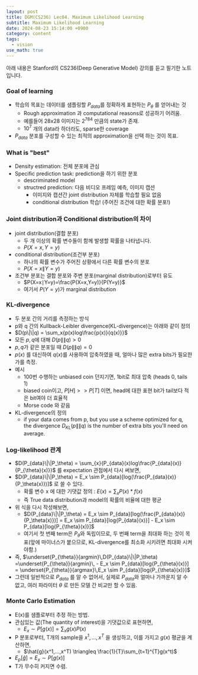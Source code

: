 ```yaml
---
layout: post
title: DGM(CS236) Lec04. Maximum Likelihood Learning
subtitle: Maximum Likelihood Learning
date: 2024-08-23 15:14:00 +0900
category: content
tags:
  - vision
use_math: true
---
```


아래 내용은 Stanford의 CS236(Deep Generative Model) 강의를 듣고 필기한 노트입니다.

### Goal of learning

- 학습의 목표는 데이터를 샘플링할 $P_{data}$를 정확하게 표현하는 $P_\theta$ 를 얻어내는 것
  - Rough approximation 과 computational reasons로 성공하기 어려움.
  - 예를들어 28x28 이미지는 $2^{784}$ 만큼의 state가 존재.
  - $10^7$ 개의 data라 하더라도, sparse한 coverage
- $P_{data}$ 분포를 구성할 수 있는 최적의 approximation을 선택 하는 것이 목표.

### What is "best"

- Density estimation: 전체 분포에 관심
- Specific prediction task: prediction을 하기 위한 분포
  - descriminated model
  - structred prediction: 다음 비디오 프레임 예측, 이미지 캡션
    - 이미지와 캡션간 joint distribution 자체를 학습할 필요 없음
    - conditional distribution 학습! (주어진 조건에 대한 확률 분포!)

### Joint distribution과 Conditional distribution의 차이

- joint distribution(결합 분포)
  - 두 개 이상의 확률 변수들이 함께 발생할 확률을 나타냅니다.
  - $P(X=x, Y=y)$
- conditional distribution(조건부 분포)
  - 하나의 확률 변수가 주어진 상황에서 다른 확률 변수의 분포
  - $P(X=x \| Y=y)$
- 조건부 분포는 결합 분포와 주변 분포(marginal distribution)로부터 유도
  - $P(X=x∣Y=y)=\frac{P(X=x,Y=y)​}{P(Y=y)}$
  - 여기서 $P(Y=y)$가 marginal distribution

### KL-divergence

- 두 분포 간의 거리를 측정하는 방식
- p와 q 간의 Kullback-Leibler divergence(KL-divergence)는 아래와 같이 정의
- $D(p\|\|q) = \sum_x{p(x)log\frac{p(x)}{q(x)}}$
- 모든 $p,q$에 대해 $D(p\|\|q) > 0$
- $p, q$가 같은 분포일 때 $D(p\|\|q) = 0$
- $p(x)$ 를 대신하여 $q(x)$를 사용하여 압축하였을 때, 얼마나 많은 extra bits가 필요한가를 측정.
- 예시
  - 100번 수행하는 unbiased coin 던지기면, 1bit로 최대 압축 (heads 0, tails 1)
  - biased coin이고, $P[H] >> P[T]$ 이면, head에 대한 표현 bit가 tail보다 적은 bit여야 더 효율적
  - Morse code 와 같음
- KL-divergence의 정의
  - if your data comes from p, but you use a scheme optimized for q, the divergence $D_{KL}(p\|\|q)$ is the number of extra bits you'll need on average.

### Log-likelihood 관계

- $D(P_{data}\|\|P_\theta) = \sum_{x}{P_{data}(x)log\frac{P_{data}(x)}{P_{\theta}(x)}}$ 를 expectation 관점에서 다시 써보면,
- $D(P_{data}\|\|P_\theta) = E_x \sim P_{data}[log(\frac{P_{data}(x)}{P_\theta(x)})]$ 로 쓸 수 있다.
  - 확률 변수 x 에 대한 기댓값 정의 : $E(x)= \sum_xP(x)*f(x)$
  - 즉 True data distribution과 model의 확률의 비율에 대한 평균
- 위 식을 다시 작성해보면,
  - $D(P_{data}\|\|P_\theta) = E_x \sim P_{data}[log(\frac{P_{data}(x)}{P_\theta(x)})] = E_x \sim P_{data}[log{P_{data}(x)}] - E_x \sim P_{data}[log{P_{\theta}(x)}]$
  - 여기서 첫 번째 term은 $P_\theta$와 독립이므로, 두 번째 term을 최대화 하는 것이 목표(앞에 마이너스가 붙으므로, KL-divergence를 최소화 시키려면 최대화 시켜야함.)
- 즉, $\underset{P_{\theta}}{argmin}\,D(P_{data}\|\|P_\theta) =\underset{P_{\theta}}{argmin}\, - E_x \sim P_{data}[log{P_{\theta}(x)}] = \underset{P_{\theta}}{argmax}\,E_x \sim P_{data}[log{P_{\theta}(x)}]$
- 그런데 일반적으로 $P_{data}$ 를 알 수 없어서, 실제로 $P_{data}$와 얼마나 가까운지 알 수 없고, 여러 파라미터 $\theta$ 로 만든 모델 간 비교만 할 수 있음.

### Monte Carlo Estimation

- E(x)를 샘플로부터 추정 하는 방법.
- 관심있는 값(The quantity of interest)을 기댓값으로 표현하면,
  - $E_x \sim P[g(x)] = \sum_xg(x)P(x)$
- P 분포로부터, T개의 sample을 $x^1, ... , x^T$ 을 생성하고, 이를 가지고 $g(x)$ 평균을 계산하면,
  - $\hat{g}(x^1,...,x^T) \triangleq \frac{1}{T}\sum_{t=1}^{T}g(x^t)$
- $E_p[\hat{g}] = E_x \sim P[g(x)]$
- T가 무수히 커지면 수렴.
